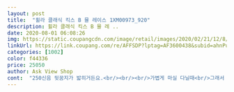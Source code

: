 ```yaml
---
layout: post 
title:  "휠라 클래식 킥스 B 뮬 레이스 1XM00973_920" 
description: 휠라 클래식 킥스 B 뮬 레 ..
date: 2020-08-01 06:08:26 
img: https://static.coupangcdn.com/image/retail/images/2020/02/21/12/8/2d603c76-916d-4ec7-92b7-3b64d4ceb9ed.jpg 
linkUrl: https://link.coupang.com/re/AFFSDP?lptag=AF3600438&subid=ahnPublicAsk&pageKey=1343194042&itemId=2298837601&vendorItemId=70295796491&traceid=V0-113-40e5e19eccd32675 
categories: [1002] 
color: f44336 
price: 25050 
author: Ask View Shop 
cont:  "250신음 뒷꿈지가 밟히거든요.<br/><br/><br/>가볍게 마실 다닐때<br/>그래서 끈으로 고정 단단히하고<br/>그런데도 걸을 때 약간 헐떡이네요<br/>그럼 걸어다니면서 신경쓰여 255 로 신고했는데<br/>꼬므 뮬은 앞코 고무때문인지 더 무겁다는 후기가 많아서<br/>느낌이라서 오히려 캐주얼하게<br/>다만 디테일이 조금 아쉬워요<br/>데일리로 편하게 신으면 될거같아요<br/>뒷꿈치가 올라 오는 스타알이라서<br/>또 화이트는 너무 새하얘서 부담스러울까봐<br/>로켓배송 잘받았어요^^<br/>마치 남의 큰 운동화 신은 것처럼.<br/>.<br/><br/>매치하기가 쉬워요.<br/><br/>밖에 나갈때 슬리퍼는 좀 그렇고  운동화는 신고벗기 귀찬앗는데<br/>발꿈치가 올라와있어서<br/>발볼 넓은 250인데 250으로 구입하니 딱 맞습니다<br/>발사이즈 250왕발인데<br/>발이 많이 안 드러나서 좋아요.<br/><br/>베이지로 샀는데 그냥 보면 하얘보여서 예뻐요<br/>블로퍼같은경우는 딱 정사이즈라<br/>사이즈 고민하시는분은 참고하시라구요ㅋ<br/>사이즈 선택은<br/>사이즈 선택하기가 망설여지더라구요.<br/><br/>살까 말까하다가 아른 거려서 구입했어요<br/>색상은 아이보리색이구요<br/>슬리퍼를 신으면 발가락이<br/>신경쓰여서 블로퍼를 신고다녔는데<br/>신발이 작지도 크지도 않고 잘 맞거든요<br/>신으려구요.<br/><br/>아이보리가 4방울 섞인<br/>앞 코에 여유가 많은 편이라 발에 살집없는<br/>역시 고민은 배송만 늦출뿐!<br/>완전 마음에 들어요<br/>완전 화이트 컬러는 아니고<br/>왕발인데 커보이지 않고 귀여워서 만족스러워요<br/>원피스에다가 신어도 이쁠듯한 비주얼이라<br/>자주 신다보면 익숙해질지 모르겠어요<br/>잘신고봄나들이 갑니다♡♡<br/>저는 만족합니당 ㅋㅋㅋ<br/>저의  발볼은 좁지도 넓지도 않은 보통발이에요<br/>저한테는 약간 헐거운 느낌이에요.<br/><br/>직접 신어본 후기<br/>처음이라 조금 신경이 쓰이는데<br/>클래식으로 구입했어요<br/>클래식이랑 꼬므 뮬 중에 고르다가<br/>티 안나니 그냥 예쁘게 신을게요^^<br/>편하게 신기 좋기도한데<br/>편한 스타일로 하나 더 사고 싶어서<br/>평소 구두나 플렛슈즈는 225 운동화는230 신어요<br/>후기 참고해서225 주문햇더니 딱맞아서  좋으네요ㅋ<br/>휘뚜루마뚜루 신고 다닐게요^^<br/>휠라 뮬 하나 구매했어요 .<br/><br/>휠라 뮬은 사이즈 250으로 시켜도 약간 널널하고<br/>" 
---
```

